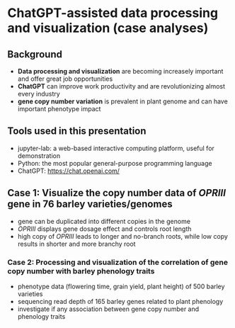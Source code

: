 # ChatGPT-assisted data processing and visualization (case analyses)
## Background
- **Data processing and visualization** are becoming increasely important and offer great job opportunities
- **ChatGPT** can improve work productivity and are revolutionizing almost every industry
- **gene copy number variation** is prevalent in plant genome and can have important phenotype impact
## Tools used in this presentation
- jupyter-lab: a web-based interactive computing platform, useful for demonstration
- Python: the most popular general-purpose programming language
- ChatGPT: 
https://chat.openai.com/
## Case 1: Visualize the copy number data of *OPRIII* gene in 76 barley varieties/genomes
- gene can be duplicated into different copies in the genome
- *OPRIII* displays gene dosage effect and controls root length 
- high copy of *OPRIII* leads to longer and no-branch roots, while low copy results in shorter and more branchy root
### Case 2: Processing and visualization of the correlation of gene copy number with barley phenology traits
- phenotype data (flowering time, grain yield, plant height) of 500 barley varieties
- sequencing read depth of 165 barley genes related to plant phenology
- investigate if any association between gene copy number and phenology traits
